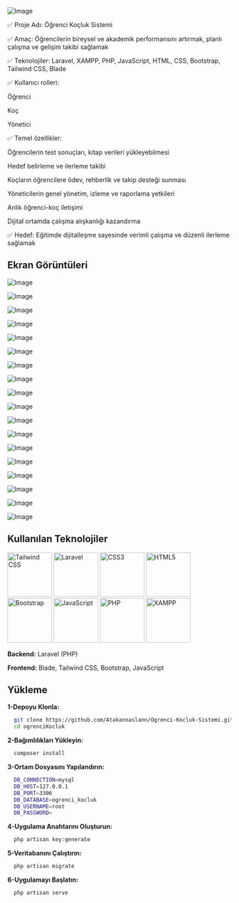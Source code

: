 ![Image](https://github.com/user-attachments/assets/3fedb8af-9c39-42e8-ab1c-03c37c7906ce)

✅ Proje Adı: Öğrenci Koçluk Sistemi

✅ Amaç: Öğrencilerin bireysel ve akademik performansını artırmak, planlı çalışma ve gelişim takibi sağlamak

✅ Teknolojiler: Laravel, XAMPP, PHP, JavaScript, HTML, CSS, Bootstrap, Tailwind CSS, Blade

✅ Kullanıcı rolleri:

Öğrenci

Koç

Yönetici

✅ Temel özellikler:

Öğrencilerin test sonuçları, kitap verileri yükleyebilmesi

Hedef belirleme ve ilerleme takibi

Koçların öğrencilere ödev, rehberlik ve takip desteği sunması

Yöneticilerin genel yönetim, izleme ve raporlama yetkileri

Anlık öğrenci-koç iletişimi

Dijital ortamda çalışma alışkanlığı kazandırma

✅ Hedef: Eğitimde dijitalleşme sayesinde verimli çalışma ve düzenli ilerleme sağlamak


  
## Ekran Görüntüleri

![Image](https://github.com/user-attachments/assets/caa5f9a5-1b4e-4b7b-a3d0-54758ae5a5b0)

![Image](https://github.com/user-attachments/assets/0b402469-09ec-4e4f-a1b1-6b4e461a12a6)

![Image](https://github.com/user-attachments/assets/48abf195-6f1c-4355-a961-eb12be74c0e0)

![Image](https://github.com/user-attachments/assets/7ebca2d3-b16f-4b92-8578-336aaa92aafa)

![Image](https://github.com/user-attachments/assets/d62d9c3f-deee-4d4b-8df4-41b558aca86e)

![Image](https://github.com/user-attachments/assets/92483d9b-83ed-45c0-aede-eda0a22c55e0)

![Image](https://github.com/user-attachments/assets/da6b7fb1-7757-4e34-9189-5ecf2628f7f3)

![Image](https://github.com/user-attachments/assets/14ed4c19-0089-4b90-bd4f-b863a4f823bd)

![Image](https://github.com/user-attachments/assets/20528c3a-f047-4a68-bb01-ad947f6789fc)

![Image](https://github.com/user-attachments/assets/783180b1-aeb9-478f-a2da-e6c6c0c9f2bd)

![Image](https://github.com/user-attachments/assets/df3223b8-ec75-4b8a-9a3c-0218b0be6b38)

![Image](https://github.com/user-attachments/assets/2c23e5d8-adb8-4a80-93cc-599722bee34d)

![Image](https://github.com/user-attachments/assets/38b01e10-4680-4410-a275-08655dccdbe8)

![Image](https://github.com/user-attachments/assets/379fef24-b0c1-4672-b5de-64e2b3842945)

![Image](https://github.com/user-attachments/assets/3484ce7d-3015-4361-b635-0ecdd0b8f845)

![Image](https://github.com/user-attachments/assets/6029eaac-7689-49a7-9e24-095ba8e1b6bb)

![Image](https://github.com/user-attachments/assets/8002891b-97e8-4e18-afc9-d28266fdfa04)

![Image](https://github.com/user-attachments/assets/1a5adf94-157c-46d3-84ee-18887867f035)
  
## Kullanılan Teknolojiler
<img src="https://upload.wikimedia.org/wikipedia/commons/d/d5/Tailwind_CSS_Logo.svg" alt="Tailwind CSS" width="100" /> <img src="https://laravel.com/img/logomark.min.svg" alt="Laravel" width="100" /> <img src="https://upload.wikimedia.org/wikipedia/commons/6/62/CSS3_logo.svg" alt="CSS3" width="100" /> <img src="https://upload.wikimedia.org/wikipedia/commons/6/61/HTML5_logo_and_wordmark.svg" alt="HTML5" width="100" /> <img src="https://upload.wikimedia.org/wikipedia/commons/b/b2/Bootstrap_logo.svg" alt="Bootstrap" width="100" /> <img src="https://upload.wikimedia.org/wikipedia/commons/6/6a/JavaScript-logo.png" alt="JavaScript" width="100" /> <img src="https://upload.wikimedia.org/wikipedia/commons/2/27/PHP-logo.svg" alt="PHP" width="100" /> <img src="https://cdn.icon-icons.com/icons2/3053/PNG/512/xampp_macos_bigsur_icon_189954.png" alt="XAMPP" width="100" />


**Backend:** Laravel (PHP)

**Frontend:** Blade, Tailwind CSS, Bootstrap, JavaScript 


## Yükleme 

**1-Depoyu Klonla:**

```bash 
  git clone https://github.com/Atakannaslann/Ogrenci-Kocluk-Sistemi.git
  cd ogrenciKocluk  
```
**2-Bağımlılıkları Yükleyin:**
```bash 
  composer install 
```
**3-Ortam Dosyasını Yapılandırın:**
```bash 
  DB_CONNECTION=mysql
  DB_HOST=127.0.0.1
  DB_PORT=3306
  DB_DATABASE=ogrenci_kocluk
  DB_USERNAME=root
  DB_PASSWORD=
```
**4-Uygulama Anahtarını Oluşturun:**
```bash 
  php artisan key:generate
```
**5-Veritabanını Çalıştırın:**
```bash 
  php artisan migrate
```
**6-Uygulamayı Başlatın:**
```bash 
  php artisan serve
```    
